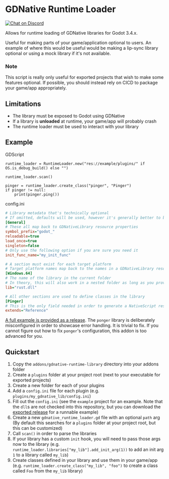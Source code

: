 # GDNative Runtime Loader
[![Chat on Discord](https://img.shields.io/discord/853476898071117865?label=chat&logo=discord)](https://discord.gg/6mcdWWBkrr)

Allows for runtime loading of GDNative libraries for Godot 3.4.x.

Useful for making parts of your game/application optional to users. An example of where this would be useful would be making a lip-sync library optional or using a mock library if it's not available.

### Note
This script is really only useful for exported projects that wish to make some features optional. If possible, you should instead rely on CICD to package your game/app appropriately.

## Limitations
* The library must be exposed to Godot using GDNative
* If a library is **unloaded** at runtime, your game/app will probably crash
* The runtime loader must be used to interact with your library

## Example

GDScript
```gdscript
runtime_loader = RuntimeLoader.new("res://example/plugins/" if OS.is_debug_build() else "")
	
runtime_loader.scan()

pinger = runtime_loader.create_class("pinger", "Pinger")
if pinger != null:
    print(pinger.ping())
```

config.ini
```ini
# Library metadata that's technically optional
# If omitted, defaults will be used, however it's generally better to be explicit
[General]
# These all map back to GDNativeLibrary resource properties
symbol_prefix="godot_"
reloadable=true
load_once=true
singleton=false
# Only use the following option if you are sure you need it
init_func_name="my_init_func"

# A section must exist for each target platform
# Target platform names map back to the names in a GDNativeLibrary resource
[Windows.64]
# The name of the library in the current folder
# In theory, this will also work in a nested folder as long as you provide a relative path
lib="rust.dll"

# All other sections are used to define classes in the library
[Pinger]
# This is the only field needed in order to generate a NativeScript resource
extends="Reference"

```

[A full example is provided as a release](https://github.com/you-win/gdnative-runtime-loader/releases). The `ponger` library is deliberately misconfigured in order to showcase error handling. It is trivial to fix. If you cannot figure out how to fix `ponger`'s configuration, this addon is too advanced for you.

## Quickstart
1. Copy the `addons/gdnative-runtime-library` directory into your addons folder
2. Create a `plugins` folder at your project root (next to your executable for exported projects)
3. Create a new folder for each of your plugins
4. Add a `config.ini` file for each plugin (e.g. `plugins/my_gdnative_lib/config.ini`)
5. Fill out the `config.ini` (see the `example` project for an example. Note that the `dll`s are not checked into this repository, but you can download the [exported release](https://github.com/you-win/gdnative-runtime-loader/releases) for a runnable example)
6. Create a new `gdnative_runtime_loader.gd` file with an optional `path` arg (By default this searches for a `plugins` folder at your project root, but this can be customized)
7. Call `scan()` in order to parse the libraries
8. If your library has a custom `init` hook, you will need to pass those args now to the library (e.g. `runtime_loader.libraries["my_lib"].add_init_arg(1))` to add an init arg `1` to a library called `my_lib`)
9. Create classes defined in your library and use them in your game/app (e.g. `runtime_loader.create_class("my_lib", "foo")` to create a class called `Foo` from the `my_lib` library)
